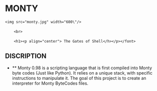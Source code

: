  # MONTY
<p align="center">
  
    <img src="monty.jpg" width="600\"/>
      
        <br>
	  
	    <h1><p align="center"> The Gates of Shell</h></p></font>
	      
 ## DISCRIPTION

* ** Monty 0.98 is a scripting language that is first compiled into Monty byte codes (Just like Python). It relies on a unique stack, with specific instructions to manipulate it. The goal of this project is to create an interpreter for Monty ByteCodes files.
